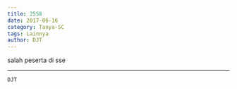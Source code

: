 ```yaml
---
title: 2558
date: 2017-06-16
category: Tanya-SC
tags: Lainnya
author: DJT
---
```


salah peserta di sse

---



`DJT`
